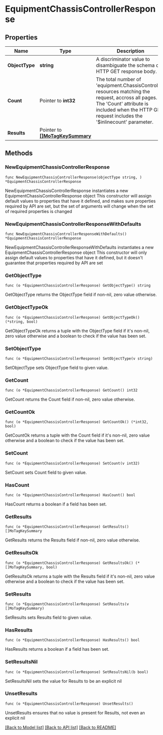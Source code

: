 # EquipmentChassisControllerResponse

## Properties

Name | Type | Description | Notes
------------ | ------------- | ------------- | -------------
**ObjectType** | **string** | A discriminator value to disambiguate the schema of a HTTP GET response body. | 
**Count** | Pointer to **int32** | The total number of &#39;equipment.ChassisController&#39; resources matching the request, accross all pages. The &#39;Count&#39; attribute is included when the HTTP GET request includes the &#39;$inlinecount&#39; parameter. | [optional] 
**Results** | Pointer to [**[]MoTagKeySummary**](MoTagKeySummary.md) |  | [optional] 

## Methods

### NewEquipmentChassisControllerResponse

`func NewEquipmentChassisControllerResponse(objectType string, ) *EquipmentChassisControllerResponse`

NewEquipmentChassisControllerResponse instantiates a new EquipmentChassisControllerResponse object
This constructor will assign default values to properties that have it defined,
and makes sure properties required by API are set, but the set of arguments
will change when the set of required properties is changed

### NewEquipmentChassisControllerResponseWithDefaults

`func NewEquipmentChassisControllerResponseWithDefaults() *EquipmentChassisControllerResponse`

NewEquipmentChassisControllerResponseWithDefaults instantiates a new EquipmentChassisControllerResponse object
This constructor will only assign default values to properties that have it defined,
but it doesn't guarantee that properties required by API are set

### GetObjectType

`func (o *EquipmentChassisControllerResponse) GetObjectType() string`

GetObjectType returns the ObjectType field if non-nil, zero value otherwise.

### GetObjectTypeOk

`func (o *EquipmentChassisControllerResponse) GetObjectTypeOk() (*string, bool)`

GetObjectTypeOk returns a tuple with the ObjectType field if it's non-nil, zero value otherwise
and a boolean to check if the value has been set.

### SetObjectType

`func (o *EquipmentChassisControllerResponse) SetObjectType(v string)`

SetObjectType sets ObjectType field to given value.


### GetCount

`func (o *EquipmentChassisControllerResponse) GetCount() int32`

GetCount returns the Count field if non-nil, zero value otherwise.

### GetCountOk

`func (o *EquipmentChassisControllerResponse) GetCountOk() (*int32, bool)`

GetCountOk returns a tuple with the Count field if it's non-nil, zero value otherwise
and a boolean to check if the value has been set.

### SetCount

`func (o *EquipmentChassisControllerResponse) SetCount(v int32)`

SetCount sets Count field to given value.

### HasCount

`func (o *EquipmentChassisControllerResponse) HasCount() bool`

HasCount returns a boolean if a field has been set.

### GetResults

`func (o *EquipmentChassisControllerResponse) GetResults() []MoTagKeySummary`

GetResults returns the Results field if non-nil, zero value otherwise.

### GetResultsOk

`func (o *EquipmentChassisControllerResponse) GetResultsOk() (*[]MoTagKeySummary, bool)`

GetResultsOk returns a tuple with the Results field if it's non-nil, zero value otherwise
and a boolean to check if the value has been set.

### SetResults

`func (o *EquipmentChassisControllerResponse) SetResults(v []MoTagKeySummary)`

SetResults sets Results field to given value.

### HasResults

`func (o *EquipmentChassisControllerResponse) HasResults() bool`

HasResults returns a boolean if a field has been set.

### SetResultsNil

`func (o *EquipmentChassisControllerResponse) SetResultsNil(b bool)`

 SetResultsNil sets the value for Results to be an explicit nil

### UnsetResults
`func (o *EquipmentChassisControllerResponse) UnsetResults()`

UnsetResults ensures that no value is present for Results, not even an explicit nil

[[Back to Model list]](../README.md#documentation-for-models) [[Back to API list]](../README.md#documentation-for-api-endpoints) [[Back to README]](../README.md)


